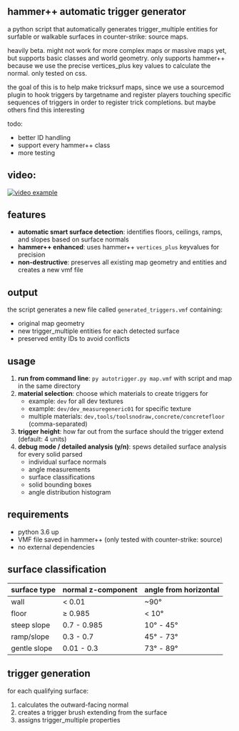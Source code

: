 ## hammer++ automatic trigger generator

a python script that automatically generates trigger_multiple entities for surfable or walkable surfaces in counter-strike: source maps.

heavily beta. might not work for more complex maps or massive maps yet, but supports basic classes and world geometry. only supports hammer++ because we use the precise vertices_plus key values to calculate the normal. only tested on css.

the goal of this is to help make tricksurf maps, since we use a sourcemod plugin to hook triggers by targetname and register players touching specific sequences of triggers in order to register trick completions.  but maybe others find this interesting

todo: 

- better ID handling
- support every hammer++ class 
- more testing

## video:

[![video example](https://img.youtube.com/vi/pcAtYqe7Slg/0.jpg)](https://www.youtube.com/watch?v=pcAtYqe7Slg)

## features

- **automatic smart surface detection**: identifies floors, ceilings, ramps, and slopes based on surface normals
- **hammer++ enhanced**: uses hammer++ `vertices_plus` keyvalues for precision
- **non-destructive**: preserves all existing map geometry and entities and creates a new vmf file

## output

the script generates a new file called `generated_triggers.vmf` containing:
- original map geometry
- new trigger_multiple entities for each detected surface
- preserved entity IDs to avoid conflicts

## usage

1. **run from command line**: `py autotrigger.py map.vmf` with script and map in the same directory
2. **material selection**: choose which materials to create triggers for
   - example: `dev` for all dev textures
   - example: `dev/dev_measuregeneric01` for specific texture
   - multiple materials: `dev,tools/toolsnodraw,concrete/concretefloor` (comma-separated)
3. **trigger height**: how far out from the surface should the trigger extend (default: 4 units)
4. **debug mode / detailed analysis (y/n)**: spews detailed surface analysis for every solid parsed
   - individual surface normals
   - angle measurements
   - surface classifications
   - solid bounding boxes
   - angle distribution histogram

## requirements

- python 3.6 up
- VMF file saved in hammer++ (only tested with counter-strike: source)
- no external dependencies

## surface classification

| surface type | normal z-component | angle from horizontal |
|-------------|-------------------|----------------------|
| wall | < 0.01 | ~90° |
| floor | ≥ 0.985 | < 10° |
| steep slope | 0.7 - 0.985 | 10° - 45° |
| ramp/slope | 0.3 - 0.7 | 45° - 73° |
| gentle slope | 0.01 - 0.3 | 73° - 89° |

## trigger generation

for each qualifying surface:
1. calculates the outward-facing normal
2. creates a trigger brush extending from the surface
3. assigns trigger_multiple properties

